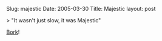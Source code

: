 Slug: majestic
Date: 2005-03-30
Title: Majestic
layout: post

&gt; &quot;It wasn&#39;t just slow, it was Majestic&quot;

<a href="http://borkware.com/miniblog/one-entry?entry%5fid=40240">Bork</a>!
